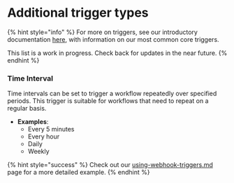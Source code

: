 # Additional trigger types

{% hint style="info" %}
For more on triggers, see our introductory documentation [here](intro-to-triggers.md), with information on our most common core triggers.

This list is a work in progress. Check back for updates in the near future.
{% endhint %}

### Time Interval

Time intervals can be set to trigger a workflow repeatedly over specified periods. This trigger is suitable for workflows that need to repeat on a regular basis.

* **Examples**:
  * Every 5 minutes
  * Every hour
  * Daily
  * Weekly

{% hint style="success" %}
Check out our [using-webhook-triggers.md](use-cases-and-examples/using-webhook-triggers.md "mention") page for a more detailed example.
{% endhint %}
